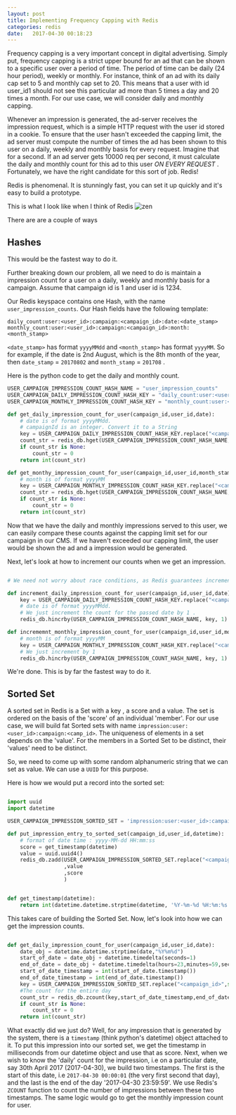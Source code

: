 ```yaml
---
layout: post
title: Implementing Frequency Capping with Redis
categories: redis
date:   2017-04-30 00:18:23 
---
```



Frequency capping is a very important concept in digital advertising. Simply put, frequency capping is a strict upper bound for an ad that can be shown to a specific user over a period of time. The period of time can be daily (24 hour period), weekly or monthly. For instance, think of an ad with its daily cap set to 5 and monthly cap set to 20. This means that a user with id user_id1 should not see this particular ad more than 5 times a day and 20 times a month. For our use case, we will consider daily and monthly capping.

Whenever an impression is generated, the ad-server receives the impression request, which is a simple HTTP request with the user id stored in a cookie. To ensure that the user hasn't exceeded the capping limit, the ad server must compute the number of times the ad has been shown to this user on a daily, weekly and monthly basis for every request. Imagine that for a second. If an ad server gets 10000 req per second, it must calculate the daily and monthly count for this ad to this user <em> ON EVERY REQUEST 
</em>. Fortunately, we have the right candidate for this sort of job. Redis!

Redis is phenomenal. It is stunningly fast, you can set it up quickly and it's easy to build a prototype. 

This is what I look like when I think of Redis
![zen](https://cloud.githubusercontent.com/assets/7692552/25563041/d22fc026-2db0-11e7-9757-78c4d4d498f6.jpeg)

There are are a couple of ways

## Hashes

This would be the fastest way to do it. 

Further breaking down our problem, all we need to do is maintain a impression count for a user on a daily, weekly and monthly basis for a campaign. Assume that campaign id is 1 and user id is 1234. 

Our Redis keyspace contains one Hash, with the name `user_impression_counts`. Our Hash fields have the following template:

```
daily_count:user:<user_id>:campaign:<campaign_id>:date:<date_stamp>
monthly_count:user:<user_id>:campaign:<campaign_id>:month:<month_stamp>
```

`<date_stamp>` has format `yyyyMMdd` and `<month_stamp>` has format `yyyyMM`. So for example, if the date is 2nd August, which is the 8th month of the year, then `date_stamp` = `20170802` and `month_stamp` = `201708` .

Here is the python code to get the daily and monthly count.

```python
USER_CAMPAIGN_IMPRESSION_COUNT_HASH_NAME = "user_impression_counts"
USER_CAMPAIGN_DAILY_IMPRESSION_COUNT_HASH_KEY = "daily_count:user:<user_id>:campaign:<campaign_id>:date:<date_stamp>"
USER_CAMPAIGN_MONTHLY_IMPRESSION_COUNT_HASH_KEY = "monthly_count:user:<user_id>:campaign:<campaign_id>:date:<month_stamp>"

def get_daily_impression_count_for_user(campaign_id,user_id,date):
    # date is of format yyyyMMdd.
    # campaignId is an integer. Convert it to a String
    key = USER_CAMPAIGN_DAILY_IMPRESSION_COUNT_HASH_KEY.replace("<campaign_id>",str(campaign_id)).replace("<user_id>",user_id).replace("<date_stamp>",date)
    count_str = redis_db.hget(USER_CAMPAIGN_IMPRESSION_COUNT_HASH_NAME,key)
    if count_str is None:
        count_str = 0
    return int(count_str)

def get_monthy_impression_count_for_user(campaign_id,user_id,month_stamp):
    # month is of format yyyyMM
    key = USER_CAMPAIGN_MONTHLY_IMPRESSION_COUNT_HASH_KEY.replace("<campaign_id>",campaign_id).replace("<user_id>",user_id).replace("<month_stamp>",month_stamp)
    count_str = redis_db.hget(USER_CAMPAIGN_IMPRESSION_COUNT_HASH_NAME,key)
    if count_str is None:
        count_str = 0
    return int(count_str)

```


Now that we have the daily and monthly impressions served to this user, we can easily compare these counts against the capping limit set for our campaign in our CMS. If we haven't exceeded our capping limit, the user would be shown the ad and a impression would be generated.

Next, let's look at how to increment our counts when we get an impression.

```python

# We need not worry about race conditions, as Redis guarantees increments to be an Atomic operation.

def increment_daily_impression_count_for_user(campaign_id,user_id,date):
    key = USER_CAMPAIGN_DAILY_IMPRESSION_COUNT_HASH_KEY.replace("<campaign_id>",str(campaign_id)).replace("<user_id>",user_id).replace("<date_stamp>",date)
    # date is of format yyyyMMdd.
    # We just increment the count for the passed date by 1 .
    redis_db.hincrby(USER_CAMPAIGN_IMPRESSION_COUNT_HASH_NAME, key, 1)

def incrememnt_monthly_impression_count_for_user(campaign_id,user_id,month_stamp):
    # month is of format yyyyMM
    key = USER_CAMPAIGN_MONTHLY_IMPRESSION_COUNT_HASH_KEY.replace("<campaign_id>",str(campaign_id)).replace("<user_id>",user_id).replace("<month_stamp>",month_stamp)
    # We just increment by 1
    redis_db.hincrby(USER_CAMPAIGN_IMPRESSION_COUNT_HASH_NAME, key, 1) 

```


We're done. This is by far the fastest way to do it.

## Sorted Set

A sorted set in Redis is a Set with a key , a score and a value. The set is ordered on the basis of the 'score' of an individual 'member'. For our use case, we will build fat Sorted sets with name `impression:user:<user_id>:campaign:<camp_id>`. The uniqueness of elements in a set depends on the 'value'. For the members in a Sorted Set to be distinct, their 'values' need to be distinct.

So, we need to come up with some random alphanumeric string that we can set as value. We can use a `UUID` for this purpose.

Here is how we would put a record into the sorted set:

```python

import uuid
import datetime

USER_CAMPAIGN_IMPRESSION_SORTED_SET = 'impression:user:<user_id>:campaign:<campaign_id>'

def put_impression_entry_to_sorted_set(campaign_id,user_id,datetime):
    # format of date time : yyyy-MM-dd HH:mm:ss
    score = get_timestamp(datetime)
    value = uuid.uuid4()
    redis_db.zadd(USER_CAMPAIGN_IMPRESSION_SORTED_SET.replace("<campaign_id>", str(campaign_id)).replace("<user_id>",user_id)
                  ,value
                  ,score
                  )


def get_timestamp(datetime):
    return int(datetime.datetime.strptime(datetime, '%Y-%m-%d %H:%m:%s'))

```

This takes care of building the Sorted Set. Now, let's look into how we can get the impression counts.


```python

def get_daily_impression_count_for_user(campaign_id,user_id,date):
    date_obj = datetime.datetime.strptime(date,"%Y%m%d")
    start_of_date = date_obj + datetime.timedelta(seconds=1)
    end_of_date = date_obj + datetime.timedelta(hours=23,minutes=59,seconds=59)
    start_of_date_timestamp = int(start_of_date.timestamp())
    end_of_date_timestamp = int(end_of_date.timestamp())
    key = USER_CAMPAIGN_IMPRESSION_SORTED_SET.replace("<campaign_id>",str(campaign_id)).replace("<user_id>",user_id)
    #The count for the entire day
    count_str = redis_db.zcount(key,start_of_date_timestamp,end_of_date_timestamp)
    if count_str is None:
        count_str = 0
    return int(count_str)

```

What exactly did we just do? Well, for any impression that is generated by the system, there is a `timestamp` (think python's datetime) object attached to it. To put this impression into our sorted set, we get the timestamp in milliseconds from our datetime object and use that as score.
Next, when we wish to know the 'daily' count for the impression, i.e on a particular date, say 30th April 2017 (2017-04-30), we build two timestamps. The first is the start of this date, i.e `2017-04-30 00:00:01` (the very first second that day), and the last is the end of the day '2017-04-30 23:59:59'. We use Redis's `ZCOUNT` function to count the number of impressions between these two timestamps.
The same logic would go to get the monthly impression count for user.



